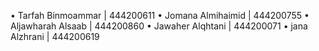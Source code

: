 • Tarfah Binmoammar | 444200611
• Jomana Almihaimid | 444200755
• Aljawharah Alsaab | 444200860
• Jawaher Alqhtani | 444200071 
• jana Alzhrani | 444200619

